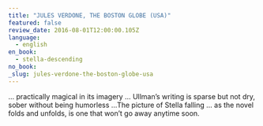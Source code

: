 ```yaml
---
title: "JULES VERDONE, THE BOSTON GLOBE (USA)"
featured: false
review_date: 2016-08-01T12:00:00.105Z
language:
  - english
en_book:
  - stella-descending
no_book:
_slug: jules-verdone-the-boston-globe-usa
---
```


… practically magical in its imagery … Ullman’s writing is sparse but not dry, sober without being humorless …The picture of Stella falling … as the novel folds and unfolds, is one that won’t go away anytime soon.

